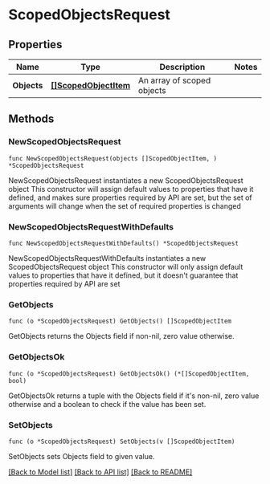 # ScopedObjectsRequest

## Properties

Name | Type | Description | Notes
------------ | ------------- | ------------- | -------------
**Objects** | [**[]ScopedObjectItem**](ScopedObjectItem.md) | An array of scoped objects | 

## Methods

### NewScopedObjectsRequest

`func NewScopedObjectsRequest(objects []ScopedObjectItem, ) *ScopedObjectsRequest`

NewScopedObjectsRequest instantiates a new ScopedObjectsRequest object
This constructor will assign default values to properties that have it defined,
and makes sure properties required by API are set, but the set of arguments
will change when the set of required properties is changed

### NewScopedObjectsRequestWithDefaults

`func NewScopedObjectsRequestWithDefaults() *ScopedObjectsRequest`

NewScopedObjectsRequestWithDefaults instantiates a new ScopedObjectsRequest object
This constructor will only assign default values to properties that have it defined,
but it doesn't guarantee that properties required by API are set

### GetObjects

`func (o *ScopedObjectsRequest) GetObjects() []ScopedObjectItem`

GetObjects returns the Objects field if non-nil, zero value otherwise.

### GetObjectsOk

`func (o *ScopedObjectsRequest) GetObjectsOk() (*[]ScopedObjectItem, bool)`

GetObjectsOk returns a tuple with the Objects field if it's non-nil, zero value otherwise
and a boolean to check if the value has been set.

### SetObjects

`func (o *ScopedObjectsRequest) SetObjects(v []ScopedObjectItem)`

SetObjects sets Objects field to given value.



[[Back to Model list]](../README.md#documentation-for-models) [[Back to API list]](../README.md#documentation-for-api-endpoints) [[Back to README]](../README.md)



